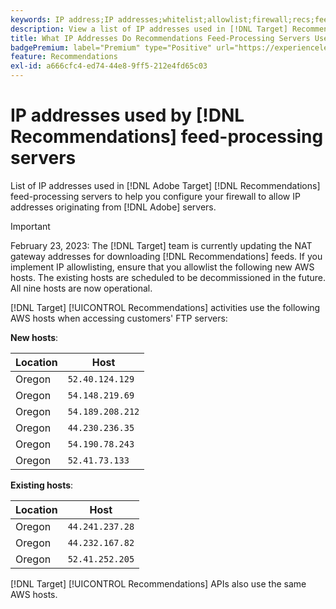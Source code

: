 ```yaml
---
keywords: IP address;IP addresses;whitelist;allowlist;firewall;recs;feed;servers;adobe marketing cloud;recommendations
description: View a list of IP addresses used in [!DNL Target] Recommendations feed-processing servers to help you configure your firewall to allow IP addresses originating from Adobe servers.
title: What IP Addresses Do Recommendations Feed-Processing Servers Use?
badgePremium: label="Premium" type="Positive" url="https://experienceleague.adobe.com/docs/target/using/introduction/intro.html?lang=en#premium newtab=true" tooltip="See what's included in Target Premium."
feature: Recommendations
exl-id: a666cfc4-ed74-44e8-9ff5-212e4fd65c03
---
```

# IP addresses used by [!DNL Recommendations] feed-processing servers

List of IP addresses used in [!DNL Adobe Target] [!DNL Recommendations] feed-processing servers to help you configure your firewall to allow IP addresses originating from [!DNL Adobe] servers.

>[!IMPORTANT]
>
>February 23, 2023: The [!DNL Target] team is currently updating the NAT gateway addresses for downloading [!DNL Recommendations] feeds. If you implement IP allowlisting, ensure that you allowlist the following new AWS hosts. The existing hosts are scheduled to be decommissioned in the future. All nine hosts are now operational. 

[!DNL Target] [!UICONTROL Recommendations] activities use the following AWS hosts when accessing customers' FTP servers:

**New hosts**:

| Location | Host |
| --- | --- |
| Oregon | `52.40.124.129` |
| Oregon | `54.148.219.69` |
| Oregon | `54.189.208.212` |
| Oregon | `44.230.236.35` |
| Oregon | `54.190.78.243` |
| Oregon | `52.41.73.133` |

**Existing hosts**:

| Location | Host |
| --- | --- |
| Oregon | `44.241.237.28` |
| Oregon | `44.232.167.82` |
| Oregon | `52.41.252.205` |

[!DNL Target] [!UICONTROL Recommendations] APIs also use the same AWS hosts.
